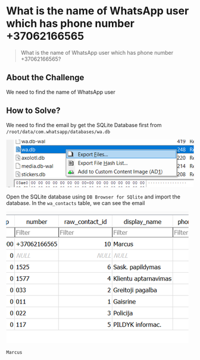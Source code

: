 # What is the name of WhatsApp user which has phone number +37062166565
> What is the name of WhatsApp user which has phone number +37062166565?

## About the Challenge
We need to find the name of WhatsApp user

## How to Solve?
We need to find the email by get the SQLite Database first from `/root/data/com.whatsapp/databases/wa.db`

![exports](images/exports.png)

Open the SQLite database using `DB Browser for SQlite` and import the database. In the `wa_contacts` table, we can see the email

![contacts](images/contacts.png)

```
Marcus
```